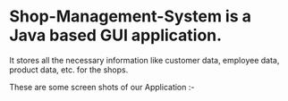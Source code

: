 # Shop-Management-System is a Java based GUI application.
It stores all the necessary information like customer data, employee data, product data, etc. for the shops.

These are some screen shots of our Application :-
